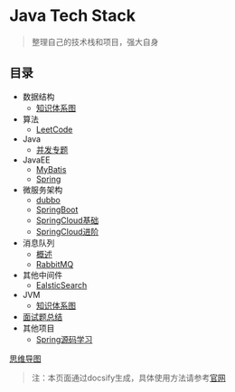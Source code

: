 #  Java Tech Stack   <!-- {docsify-ignore-all} -->

> 整理自己的技术栈和项目，强大自身

## 目录
* 数据结构
  - [知识体系图](https://www.processon.com/mindmap/609aa0125653bb1477477992)
* 算法
  - [LeetCode](leetcode/leetcode.md)
* Java
  - [并发专题](java/concurrency.md)
* JavaEE
  - [MyBatis](javaee/mybatis.md)
  - [Spring](javaee/spring.md)
* 微服务架构
  - [dubbo](micro/dubbo/dubbo.md)
  - [SpringBoot](micro/springboot/spring-boot.md)
  - [SpringCloud基础](micro/springcloud/spring-cloud.md)
  - [SpringCloud进阶](micro/springcloud/spring-cloud-advanced.md)
* 消息队列
  - [概述](mq/mq.md)
  - [RabbitMQ](mq/rabbit-mq/rabbitmq.md)
* 其他中间件
  - [EalsticSearch](elastic-search/elasticsearch.md)
* JVM 
  - [知识体系图](https://www.processon.com/mindmap/606de1026376893ece7b1d43)
* [面试题总结](https://www.processon.com/mindmap/6069d0781e08534321fa9017)
* 其他项目
  - [Spring源码学习](https://github.com/WiQin/spring-framework/tree/5.2.x)
  
[思维导图](static/image/mindMapping/框架.xmind  ':include')



>注：本页面通过docsify生成，具体使用方法请参考[官网](https://docsify.js.org/#/zh-cn/)

